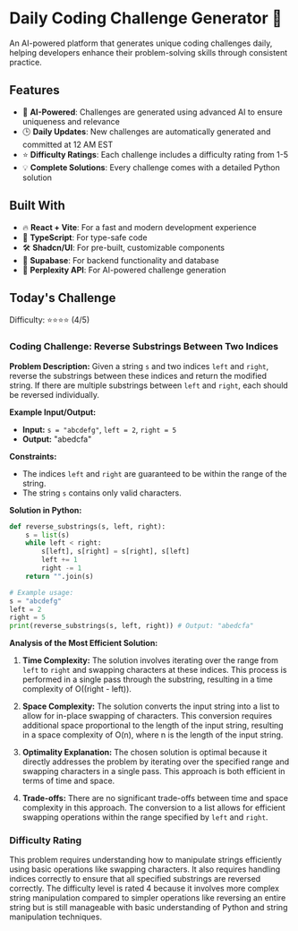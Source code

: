 # Daily Coding Challenge Generator 🚀

An AI-powered platform that generates unique coding challenges daily, helping developers enhance their problem-solving skills through consistent practice.

## Features

- 🤖 **AI-Powered**: Challenges are generated using advanced AI to ensure uniqueness and relevance
- 🕒 **Daily Updates**: New challenges are automatically generated and committed at 12 AM EST
- ⭐ **Difficulty Ratings**: Each challenge includes a difficulty rating from 1-5
- 💡 **Complete Solutions**: Every challenge comes with a detailed Python solution

## Built With

- 🔥 **React + Vite**: For a fast and modern development experience
- 🔷 **TypeScript**: For type-safe code
- 🛠️ **Shadcn/UI**: For pre-built, customizable components
- 🔌 **Supabase**: For backend functionality and database
- 🤖 **Perplexity API**: For AI-powered challenge generation

## Today's Challenge

Difficulty: ⭐⭐⭐⭐ (4/5)

### Coding Challenge: **Reverse Substrings Between Two Indices**

**Problem Description:**
Given a string `s` and two indices `left` and `right`, reverse the substrings between these indices and return the modified string. If there are multiple substrings between `left` and `right`, each should be reversed individually.

**Example Input/Output:**
- **Input:** `s = "abcdefg"`, `left = 2`, `right = 5`
- **Output:** "abedcfa"

**Constraints:**
- The indices `left` and `right` are guaranteed to be within the range of the string.
- The string `s` contains only valid characters.

**Solution in Python:**
```python
def reverse_substrings(s, left, right):
    s = list(s)
    while left < right:
        s[left], s[right] = s[right], s[left]
        left += 1
        right -= 1
    return "".join(s)

# Example usage:
s = "abcdefg"
left = 2
right = 5
print(reverse_substrings(s, left, right)) # Output: "abedcfa"
```

**Analysis of the Most Efficient Solution:**

1. **Time Complexity:** The solution involves iterating over the range from `left` to `right` and swapping characters at these indices. This process is performed in a single pass through the substring, resulting in a time complexity of O((right - left)).

2. **Space Complexity:** The solution converts the input string into a list to allow for in-place swapping of characters. This conversion requires additional space proportional to the length of the input string, resulting in a space complexity of O(n), where n is the length of the input string.

3. **Optimality Explanation:** The chosen solution is optimal because it directly addresses the problem by iterating over the specified range and swapping characters in a single pass. This approach is both efficient in terms of time and space.

4. **Trade-offs:** There are no significant trade-offs between time and space complexity in this approach. The conversion to a list allows for efficient swapping operations within the range specified by `left` and `right`.

### Difficulty Rating
This problem requires understanding how to manipulate strings efficiently using basic operations like swapping characters. It also requires handling indices correctly to ensure that all specified substrings are reversed correctly. The difficulty level is rated 4 because it involves more complex string manipulation compared to simpler operations like reversing an entire string but is still manageable with basic understanding of Python and string manipulation techniques.